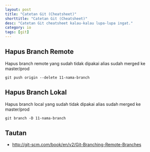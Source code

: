 ```yaml
---
layout: post
title: "Catetan Git (Cheatsheet)"
shorttitle: "Catetan Git (Cheatsheet)"
desc: "Catetan Git cheatsheet kalau-kalau lupa-lupa ingat."
category: io
tags: [git]
---
```


## Hapus Branch Remote

Hapus branch remote yang sudah tidak dipakai alias sudah merged ke master/prod

    git push origin --delete 11-nama-branch

## Hapus Branch Lokal



Hapus branch local yang sudah tidak dipakai alias sudah merged ke master/prod

    git branch -D 11-nama-branch

## Tautan

- http://git-scm.com/book/en/v2/Git-Branching-Remote-Branches
